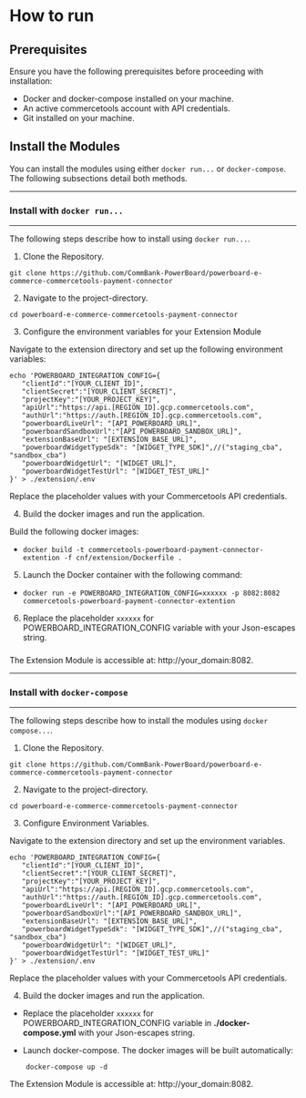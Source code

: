 # How to run

## Prerequisites

Ensure you have the following prerequisites before proceeding with installation:

- Docker and docker-compose installed on your machine.
- An active commercetools account with API credentials.
- Git installed on your machine.


## Install the Modules

You can install the modules using either `docker run...` or `docker-compose`. The following subsections detail both methods.

---
### Install with `docker run...`
---

The following steps describe how to install using `docker run...`.

1. Clone the Repository.

```
git clone https://github.com/CommBank-PowerBoard/powerboard-e-commerce-commercetools-payment-connector
```

2. Navigate to the project-directory.
```
cd powerboard-e-commerce-commercetools-payment-connector
```

3. Configure the environment variables for your Extension Module


Navigate to the extension directory and set up the following environment variables:

```
echo 'POWERBOARD_INTEGRATION_CONFIG={
   "clientId":"[YOUR_CLIENT_ID]",
   "clientSecret":"[YOUR_CLIENT_SECRET]",
   "projectKey":"[YOUR_PROJECT_KEY]",
   "apiUrl":"https://api.[REGION_ID].gcp.commercetools.com",
   "authUrl":"https://auth.[REGION_ID].gcp.commercetools.com",
   "powerboardLiveUrl": "[API_POWERBOARD_URL]",
   "powerboardSandboxUrl":"[API_POWERBOARD_SANDBOX_URL]",
   "extensionBaseUrl": "[EXTENSION_BASE_URL]",
   "powerboardWidgetTypeSdk": "[WIDGET_TYPE_SDK]",//("staging_cba", "sandbox_cba")
   "powerboardWidgetUrl": "[WIDGET_URL]",
   "powerboardWidgetTestUrl": "[WIDGET_TEST_URL]"
}' > ./extension/.env
```


Replace the placeholder values with your Commercetools API credentials.

4. Build the docker images and run the application.

Build the following docker images:

- `docker build -t commercetools-powerboard-payment-connector-extention -f cnf/extension/Dockerfile .`


5. Launch the Docker container with the following command:

- `docker run -e POWERBOARD_INTEGRATION_CONFIG=xxxxxx -p 8082:8082 commercetools-powerboard-payment-connector-extention`


6. Replace the placeholder `xxxxxx` for POWERBOARD_INTEGRATION_CONFIG variable  with your Json-escapes string.
###
The Extension Module is accessible at: http://your_domain:8082.


---
### Install with `docker-compose`
---

The following steps describe how to install the modules using `docker compose...`.

1. Clone the Repository.

```
git clone https://github.com/CommBank-PowerBoard/powerboard-e-commerce-commercetools-payment-connector
```

2. Navigate to the project-directory.

```
cd powerboard-e-commerce-commercetools-payment-connector
```

3. Configure Environment Variables.

Navigate to the extension directory and set up the environment variables.

```
echo 'POWERBOARD_INTEGRATION_CONFIG={
   "clientId":"[YOUR_CLIENT_ID]",
   "clientSecret":"[YOUR_CLIENT_SECRET]",
   "projectKey":"[YOUR_PROJECT_KEY]",
   "apiUrl":"https://api.[REGION_ID].gcp.commercetools.com",
   "authUrl":"https://auth.[REGION_ID].gcp.commercetools.com",
   "powerboardLiveUrl": "[API_POWERBOARD_URL]",
   "powerboardSandboxUrl":"[API_POWERBOARD_SANDBOX_URL]",
   "extensionBaseUrl": "[EXTENSION_BASE_URL]",
   "powerboardWidgetTypeSdk": "[WIDGET_TYPE_SDK]",//("staging_cba", "sandbox_cba")
   "powerboardWidgetUrl": "[WIDGET_URL]",
   "powerboardWidgetTestUrl": "[WIDGET_TEST_URL]"
}' > ./extension/.env
```

Replace the placeholder values with your Commercetools API credentials.


4. Build the docker images and run the application.

* Replace the placeholder `xxxxxx` for POWERBOARD_INTEGRATION_CONFIG variable in **./docker-compose.yml** with your Json-escapes string.

* Launch docker-compose. The docker images will be built automatically:

```
    docker-compose up -d
```

The Extension Module is accessible at: http://your_domain:8082.
